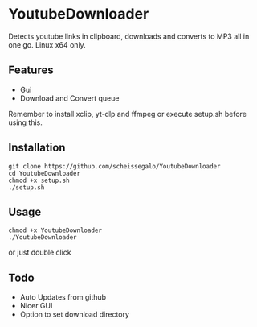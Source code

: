 # YoutubeDownloader
Detects youtube links in clipboard, downloads and converts to MP3 all in one go. 
Linux x64 only.

## Features
- Gui
- Download and Convert queue

Remember to install xclip, yt-dlp and ffmpeg or execute setup.sh before using this.

## Installation
```shell
git clone https://github.com/scheissegalo/YoutubeDownloader
cd YoutubeDownloader
chmod +x setup.sh
./setup.sh
```

## Usage
```shell
chmod +x YoutubeDownloader
./YoutubeDownloader
```
or just double click

## Todo
- Auto Updates from github
- Nicer GUI
- Option to set download directory